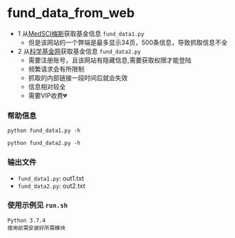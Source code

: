 # fund_data_from_web

- 1 从[MedSCI梅斯](https://www.medsci.cn/sci/nsfc.do?page=1&sort_type=3)获取基金信息 ```fund_data1.py```
  - 但是该网站的一个弊端是最多显示34页，500条信息，导致抓取信息不全 
- 2 从[科学基金网](http://fund.sciencenet.cn)获取基金信息 ```fund_data2.py```
  - 需要注册账号，且该网站有隐藏信息,需要获取权限才能登陆
  - 频繁请求会有所限制
  - 抓取的内部链接一段时间后就会失效
  - 信息相对较全
  - 需要VIP收费💔

### 帮助信息
```
python fund_data1.py -h
```

```
python fund_data2.py -h
```

### 输出文件
- ```fund_data1.py```: out1.txt
- ```fund_data2.py```: out2.txt

### 使用示例见 ```run.sh```
```
Python 3.7.4 
使用前需安装好所需模块
```
